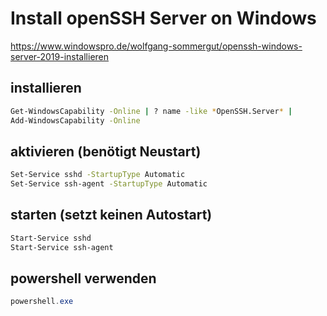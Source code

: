 # Install openSSH Server on Windows

https://www.windowspro.de/wolfgang-sommergut/openssh-windows-server-2019-installieren

## installieren

```bash
Get-WindowsCapability -Online | ? name -like *OpenSSH.Server* |
Add-WindowsCapability -Online
```

## aktivieren (benötigt Neustart)

```bash
Set-Service sshd -StartupType Automatic
Set-Service ssh-agent -StartupType Automatic
```

## starten (setzt keinen Autostart)

```bash
Start-Service sshd
Start-Service ssh-agent
```

## powershell verwenden

```powershell
powershell.exe

